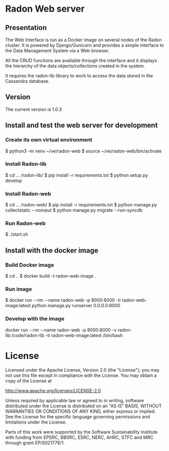 # Radon Web server


## Presentation

The Web Interface is run as a Docker image on several nodes of the Radon 
cluster. It is powered by Django/Gunicorn and provides a simple interface to the 
Data Management System via a Web browser.

All the CRUD functions are available through the interface and it displays the 
hierarchy of the data objects/collections created in the system.

It requires the radon-lib library to work to access the data stored in the 
Cassandra database.


## Version

The current version is 1.0.3


## Install and test the web server for development


### Create its own virtual environment

$ python3 -m venv ~/ve/radon-web
$ source ~/ve/radon-web/bin/activate


### Install Radon-lib

$ cd ... /radon-lib/
$ pip install -r requirements.txt
$ python setup.py develop


### Install Radon-web

$ cd ... /radon-web/
$ pip install -r requirements.txt
$ python manage.py collectstatic --noinput
$ python manage.py migrate --run-syncdb


### Run Radon-web

$ ./start.sh


## Install with the docker image


###  Build Docker image

$ cd ..
$ docker build -t radon-web-image .


### Run image


$ docker run --rm --name radon-web -p 8000:8000 -ti radon-web-image:latest python manage.py runserver 0.0.0.0:8000



### Develop with the image

docker run --rm --name radon-web -p 8000:8000 -v radon-lib:/code/radon-lib -ti radon-web-image:latest /bin/bash



# License

Licensed under the Apache License, Version 2.0 (the "License"); 
you may not use this file except in compliance with the License.
You may obtain a copy of the License at

http://www.apache.org/licenses/LICENSE-2.0

Unless required by applicable law or agreed to in writing, software distributed
under the License is distributed on an "AS IS" BASIS, WITHOUT WARRANTIES OR 
CONDITIONS OF ANY KIND, either express or implied.
See the License for the specific language governing permissions and limitations under the License.


Parts of this work were supported by the Software Sustainability Institute with 
funding from EPSRC, BBSRC, ESRC, NERC, AHRC, STFC and MRC through grant EP/S021779/1.
